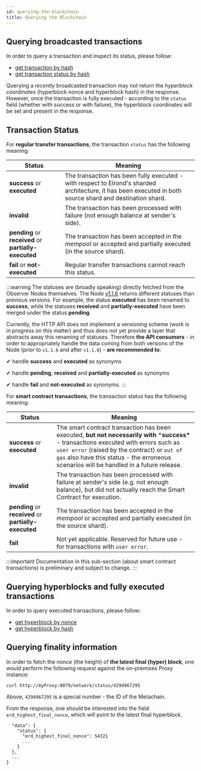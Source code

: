 ```yaml
---
id: querying-the-blockchain
title: Querying the Blockchain
---
```


## **Querying broadcasted transactions**

In order to query a transaction and inspect its status, please follow:

- [get transaction by hash](https://docs.elrond.com/tools/rest-api-overview/proxy-transactions-api#get-transaction)
- [get transaction status by hash](https://docs.elrond.com/tools/rest-api-overview/proxy-transactions-api#get-transaction-status)

Querying a *recently* broadcasted transaction may not return the *hyperblock coordinates* (hyperblock nonce and hyperblock hash) in the response. However, once the transaction is fully executed - according to the `status` field (whether with success or with failure), the hyperblock coordinates will be set and present in the response.

## **Transaction Status**

For **regular transfer transactions**, the transaction `status` has the following meaning:

| Status                                                | Meaning                                                      |
| ----------------------------------------------------- | ------------------------------------------------------------ |
| **success** or **executed**                           | The transaction has been fully executed - with respect to Elrond's sharded architecture, it has been executed in both source shard and destination shard. |
| **invalid**                                           | The transaction has been processed with failure (not enough balance at sender's side). |
| **pending** or **received** or **partially-executed** | The transaction has been accepted in the *mempool* or accepted and partially executed (in the source shard). |
| **fail** or **not-executed**                          | Regular transfer transactions cannot reach this status.      |


:::warning
The statuses are (broadly speaking) directly fetched from the Observer Nodes themselves. The Node [v1.1.6](https://github.com/ElrondNetwork/elrond-go/releases/tag/v1.1.6) returns different statuses than previous versions. For example, the status **executed** has been renamed to **success**, while the statuses **received** and **partially-executed** have been merged under the status **pending**.

Currently, the HTTP API does not implement a versioning scheme (work is in progress on this matter) and thus does not yet provide a layer that abstracts away this renaming of statuses. Therefore **the API consumers** - in order to appropriately handle the data coming from both versions of the Node (prior to `v1.1.6` and after `v1.1.6`) - **are recommended to**:

✔ handle **success** and **executed** as synonyms

✔ handle **pending**, **received** and **partially-executed** as synonyms

✔ handle **fail** and **not-executed** as synonyms.
:::

For **smart contract transactions**, the transaction status has the following meaning:

| Status                                                | Meaning                                                      |
| ----------------------------------------------------- | ------------------------------------------------------------ |
| **success** or **executed**                           | The smart contract transaction has been executed, **but not necessarily with** ***success\*** - transactions executed with errors such as `user error` (raised by the contract) or `out of gas` also have this status - the erroneous scenarios will be handled in a future release. |
| **invalid**                                           | The transaction has been processed with failure at sender's side (e.g. not enough balance), but did not actually reach the Smart Contract for execution. |
| **pending** or **received** or **partially-executed** | The transaction has been accepted in the *mempool* or accepted and partially executed (in the source shard). |
| **fail**                                              | Not yet applicable. Reserved for future use - for transactions with `user error`. |


:::important
Documentation in this sub-section (about smart contract transactions) is preliminary and subject to change.
:::

## **Querying hyperblocks and fully executed transactions**

In order to query executed transactions, please follow:

- [get hyperblock by nonce](https://docs.elrond.com/tools/rest-api-overview/blocks#get-hyperblock-by-nonce)
- [get hyperblock by hash](https://docs.elrond.com/tools/rest-api-overview/blocks#get-hyperblock-by-hash)

## **Querying finality information**

In order to fetch the nonce (the height) of **the latest final (hyper) block**, one would perform the following request against the on-premises Proxy instance: 



```
curl http://myProxy:8079/network/status/4294967295
```

Above, `4294967295` is a special number - the ID of the Metachain.

From the response, one should be interested into the field `erd_highest_final_nonce`, which will point to the latest final hyperblock.



```
  "data": {
    "status": {
      "erd_highest_final_nonce": 54321
      ...
    }
  },
  ...
}

```